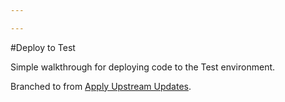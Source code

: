 ```yaml
---

---
```

#Deploy to Test

Simple walkthrough for deploying code to the Test environment.

Branched to from [Apply Upstream Updates](/walkthroughs/apply-upstream-updates).
